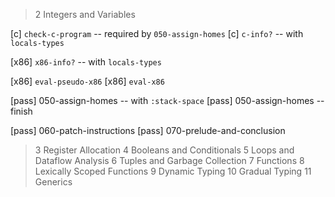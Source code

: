 > 2 Integers and Variables

[c] `check-c-program` -- required by `050-assign-homes`
[c] `c-info?` -- with `locals-types`

[x86] `x86-info?` -- with `locals-types`

[x86] `eval-pseudo-x86`
[x86] `eval-x86`

[pass] 050-assign-homes -- with `:stack-space`
[pass] 050-assign-homes -- finish

[pass] 060-patch-instructions
[pass] 070-prelude-and-conclusion

> 3 Register Allocation
> 4 Booleans and Conditionals
> 5 Loops and Dataflow Analysis
> 6 Tuples and Garbage Collection
> 7 Functions
> 8 Lexically Scoped Functions
> 9 Dynamic Typing
> 10 Gradual Typing
> 11 Generics
